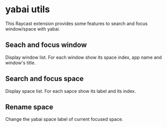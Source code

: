 # yabai utils

This Raycast extension provides some features to search and focus window/space with yabai.

## Seach and focus window

Display window list. For each window show its space index, app name and window's title.

## Search and focus space

Display space list. For each sapce show its label and its index.

## Rename space

Change the yabai space label of current focused space.
